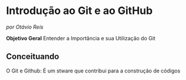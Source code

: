 # Introdução ao Git e ao GitHub
*por Otávio Reis*

**Objetivo Geral**
Entender a Importância e sua Utilização do Git

## Conceituando

O Git e Github: É um stware que contribui para a construção de códigos
